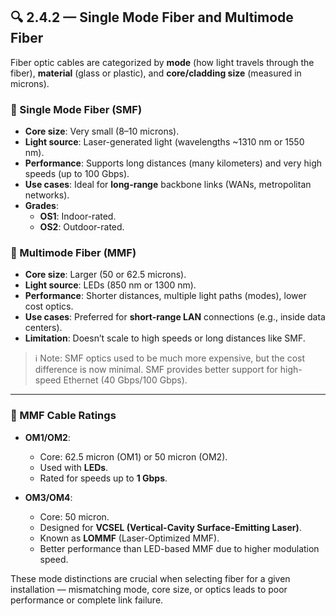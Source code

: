 ## 🔍 2.4.2 — Single Mode Fiber and Multimode Fiber

Fiber optic cables are categorized by **mode** (how light travels through the fiber), **material** (glass or plastic), and **core/cladding size** (measured in microns).

### 🧠 Single Mode Fiber (SMF)

- **Core size**: Very small (8–10 microns).
- **Light source**: Laser-generated light (wavelengths ~1310 nm or 1550 nm).
- **Performance**: Supports long distances (many kilometers) and very high speeds (up to 100 Gbps).
- **Use cases**: Ideal for **long-range** backbone links (WANs, metropolitan networks).
- **Grades**:
  - **OS1**: Indoor-rated.
  - **OS2**: Outdoor-rated.

### 🧠 Multimode Fiber (MMF)

- **Core size**: Larger (50 or 62.5 microns).
- **Light source**: LEDs (850 nm or 1300 nm).
- **Performance**: Shorter distances, multiple light paths (modes), lower cost optics.
- **Use cases**: Preferred for **short-range LAN** connections (e.g., inside data centers).
- **Limitation**: Doesn’t scale to high speeds or long distances like SMF.

> ℹ️ Note: SMF optics used to be much more expensive, but the cost difference is now minimal. SMF provides better support for high-speed Ethernet (40 Gbps/100 Gbps).

---

### 📏 MMF Cable Ratings

- **OM1/OM2**:
  - Core: 62.5 micron (OM1) or 50 micron (OM2).
  - Used with **LEDs**.
  - Rated for speeds up to **1 Gbps**.
  
- **OM3/OM4**:
  - Core: 50 micron.
  - Designed for **VCSEL (Vertical-Cavity Surface-Emitting Laser)**.
  - Known as **LOMMF** (Laser-Optimized MMF).
  - Better performance than LED-based MMF due to higher modulation speed.

These mode distinctions are crucial when selecting fiber for a given installation — mismatching mode, core size, or optics leads to poor performance or complete link failure.
